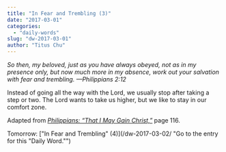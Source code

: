 ```yaml
---
title: "In Fear and Trembling (3)"
date: "2017-03-01"
categories: 
  - "daily-words"
slug: "dw-2017-03-01"
author: "Titus Chu"
---
```


_So then, my beloved, just as you have always obeyed, not as in my presence only, but now much more in my absence, work out your salvation with fear and trembling._ _—Philippians 2:12_

Instead of going all the way with the Lord, we usually stop after taking a step or two. The Lord wants to take us higher, but we like to stay in our comfort zone.

Adapted from _[Philippians: “That I May Gain Christ,”](/book-philippians/ "Go to the listing for this book.")_ page 116.

Tomorrow: ["In Fear and Trembling" (4)](/dw-2017-03-02/ "Go to the entry for this "Daily Word."")
